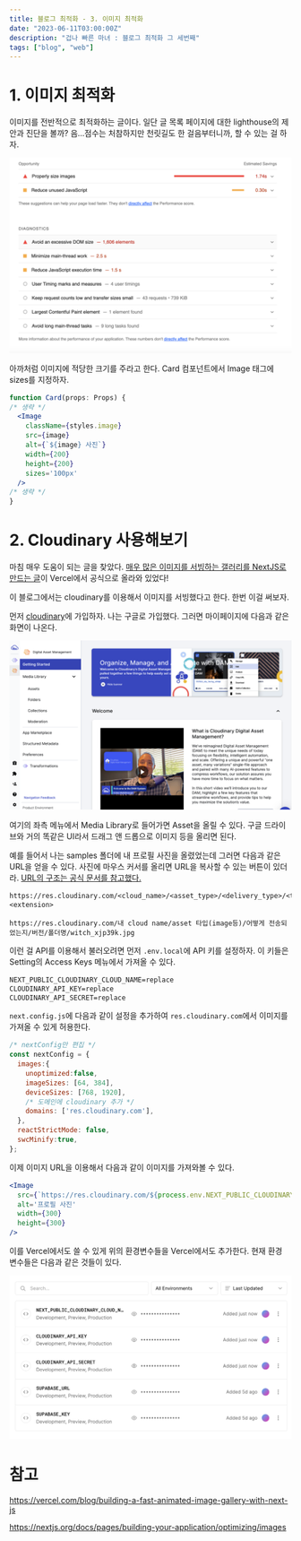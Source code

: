 ```yaml
---
title: 블로그 최적화 - 3. 이미지 최적화
date: "2023-06-11T03:00:00Z"
description: "겁나 빠른 마녀 : 블로그 최적화 그 세번째"
tags: ["blog", "web"]
---
```


# 1. 이미지 최적화

이미지를 전반적으로 최적화하는 글이다.
일단 글 목록 페이지에 대한 lighthouse의 제안과 진단을 볼까? 음...점수는 처참하지만 천릿길도 한 걸음부터니까, 할 수 있는 걸 하자.

![category-page-diagnostics](./category-page-diagnostics.png)

아까처럼 이미지에 적당한 크기를 주라고 한다. Card 컴포넌트에서 Image 태그에 sizes를 지정하자.

```jsx
function Card(props: Props) {
/* 생략 */
  <Image 
    className={styles.image} 
    src={image} 
    alt={`${image} 사진`} 
    width={200} 
    height={200}
    sizes='100px'
  />
/* 생략 */
}
```

# 2. Cloudinary 사용해보기

마침 매우 도움이 되는 글을 찾았다. [매우 많은 이미지를 서빙하는 갤러리를 NextJS로 만드는 글](https://vercel.com/blog/building-a-fast-animated-image-gallery-with-next-js)이 Vercel에서 공식으로 올라와 있었다!

이 블로그에서는 cloudinary를 이용해서 이미지를 서빙했다고 한다. 한번 이걸 써보자.

먼저 [cloudinary](https://cloudinary.com/)에 가입하자. 나는 구글로 가입했다. 그러면 마이페이지에 다음과 같은 화면이 나온다.

![after-login](./cloudinary-after-login.png)

여기의 좌측 메뉴에서 Media Library로 들어가면 Asset을 올릴 수 있다. 구글 드라이브와 거의 똑같은 UI라서 드래그 앤 드롭으로 이미지 등을 올리면 된다.

예를 들어서 나는 samples 폴더에 내 프로필 사진을 올렸었는데 그러면 다음과 같은 URL을 얻을 수 있다. 사진에 마우스 커서를 올리면 URL을 복사할 수 있는 버튼이 있더라. [URL의 구조는 공식 문서를 참고했다.](https://cloudinary.com/documentation/transformation_reference)

```
https://res.cloudinary.com/<cloud_name>/<asset_type>/<delivery_type>/<transformations>/<version>/<public_id_full_path>.<extension>

https://res.cloudinary.com/내 cloud name/asset 타입(image등)/어떻게 전송되었는지/버전/폴더명/witch_xjp39k.jpg
```

이런 걸 API를 이용해서 불러오려면 먼저 `.env.local`에 API 키를 설정하자. 이 키들은 Setting의 Access Keys 메뉴에서 가져올 수 있다.

```
NEXT_PUBLIC_CLOUDINARY_CLOUD_NAME=replace
CLOUDINARY_API_KEY=replace
CLOUDINARY_API_SECRET=replace
```

`next.config.js`에 다음과 같이 설정을 추가하여 `res.cloudinary.com`에서 이미지를 가져올 수 있게 허용한다.

```js
/* nextConfig만 편집 */
const nextConfig = {
  images:{
    unoptimized:false,
    imageSizes: [64, 384],
    deviceSizes: [768, 1920],
    /* 도메인에 cloudinary 추가 */
    domains: ['res.cloudinary.com'],
  },
  reactStrictMode: false,
  swcMinify:true,
};
```

이제 이미지 URL을 이용해서 다음과 같이 이미지를 가져와볼 수 있다.

```jsx
<Image
  src={`https://res.cloudinary.com/${process.env.NEXT_PUBLIC_CLOUDINARY_CLOUD_NAME}/image/upload/v1686541466/samples/witch_xjp39k.jpg`}
  alt='프로필 사진'
  width={300}
  height={300}
/>
```

이를 Vercel에서도 쓸 수 있게 위의 환경변수들을 Vercel에서도 추가한다. 현재 환경 변수들은 다음과 같은 것들이 있다.

![vercel 환경 변수들](./vercel-env-var.png)


# 참고

https://vercel.com/blog/building-a-fast-animated-image-gallery-with-next-js

https://nextjs.org/docs/pages/building-your-application/optimizing/images